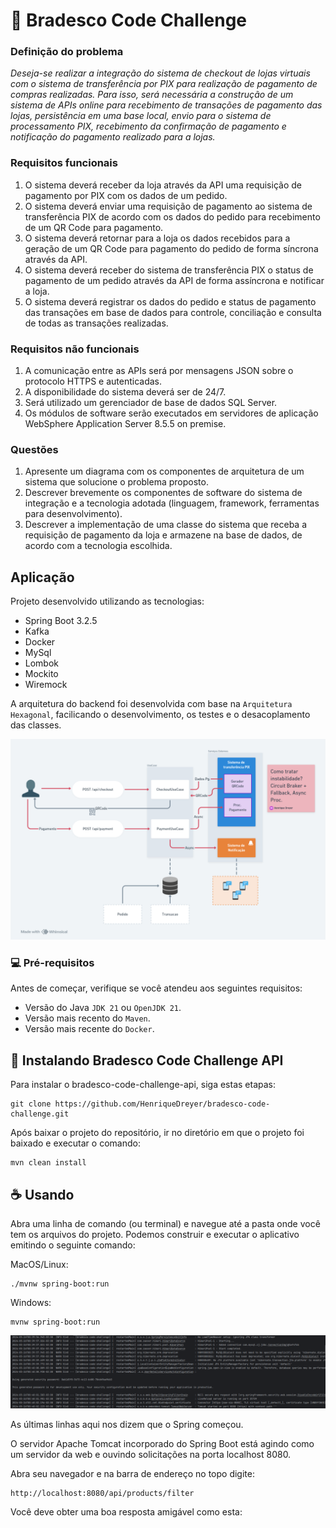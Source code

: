# :bank: Bradesco Code Challenge
### Definição do problema

_Deseja-se realizar a integração do sistema de checkout de lojas virtuais com o sistema de
transferência por PIX para realização de pagamento de compras realizadas. Para isso, será
necessária a construção de um sistema de APIs online para recebimento de transações de
pagamento das lojas, persistência em uma base local, envio para o sistema de processamento
PIX, recebimento da confirmação de pagamento e notificação do pagamento realizado para a
lojas._

### Requisitos funcionais
1. O sistema deverá receber da loja através da API uma requisição de pagamento por PIX
com os dados de um pedido.
2. O sistema deverá enviar uma requisição de pagamento ao sistema de transferência PIX
de acordo com os dados do pedido para recebimento de um QR Code para pagamento.
3. O sistema deverá retornar para a loja os dados recebidos para a geração de um QR
Code para pagamento do pedido de forma síncrona através da API.
5. O sistema deverá receber do sistema de transferência PIX o status de pagamento de
um pedido através da API de forma assíncrona e notificar a loja.
6. O sistema deverá registrar os dados do pedido e status de pagamento das transações
em base de dados para controle, conciliação e consulta de todas as transações
realizadas.

### Requisitos não funcionais
1. A comunicação entre as APIs será por mensagens JSON sobre o protocolo HTTPS e
autenticadas.
2. A disponibilidade do sistema deverá ser de 24/7.
3. Será utilizado um gerenciador de base de dados SQL Server.
4. Os módulos de software serão executados em servidores de aplicação WebSphere
Application Server 8.5.5 on premise.

### Questões
1. Apresente um diagrama com os componentes de arquitetura de um sistema que
solucione o problema proposto.
2. Descrever brevemente os componentes de software do sistema de integração e a
tecnologia adotada (linguagem, framework, ferramentas para desenvolvimento).
3. Descrever a implementação de uma classe do sistema que receba a requisição de
pagamento da loja e armazene na base de dados, de acordo com a tecnologia
escolhida.


## Aplicação

Projeto desenvolvido utilizando as tecnologias:

* Spring Boot 3.2.5
* Kafka
* Docker
* MySql
* Lombok
* Mockito
* Wiremock

A arquitetura do backend foi desenvolvida com base na `Arquitetura Hexagonal`, facilicando o desenvolvimento, os testes e o desacoplamento das classes.

<img src="./Bradesco-Code-Challenge.png" alt="Diagrama">

### 💻 Pré-requisitos

Antes de começar, verifique se você atendeu aos seguintes requisitos:

- Versão do Java `JDK 21` ou `OpenJDK 21`.
- Versão mais recento do `Maven`.
- Versão mais recente do `Docker`.

## 🚀 Instalando Bradesco Code Challenge API

Para instalar o bradesco-code-challenge-api, siga estas etapas:

```
git clone https://github.com/HenriqueDreyer/bradesco-code-challenge.git
```

Após baixar o projeto do repositório, ir no diretório em que o projeto foi baixado e executar o comando:

```
mvn clean install
```

## ☕ Usando

Abra uma linha de comando (ou terminal) e navegue até a pasta onde você tem os arquivos do projeto. Podemos construir e executar o aplicativo emitindo o seguinte comando:

MacOS/Linux:

```
./mvnw spring-boot:run
```

Windows:

```
mvnw spring-boot:run
```

<img src="./run-api.png" alt="Start API">

As últimas linhas aqui nos dizem que o Spring começou.

O servidor Apache Tomcat incorporado do Spring Boot está agindo como um servidor da web e ouvindo solicitações na porta localhost 8080.

Abra seu navegador e na barra de endereço no topo digite:
```
http://localhost:8080/api/products/filter
```
Você deve obter uma boa resposta amigável como esta: